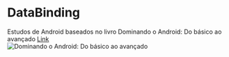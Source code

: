 # DataBinding
Estudos de Android baseados no livro Dominando o Android: Do básico ao avançado
[Link](http://novatec.com.br/livros/dominando-android-2ed/)
<br/>
![Dominando o Android: Do básico ao avançado](http://novatec.com.br/livros/dominando-android-2ed/capa_ampliada9788575224632.jpg)
